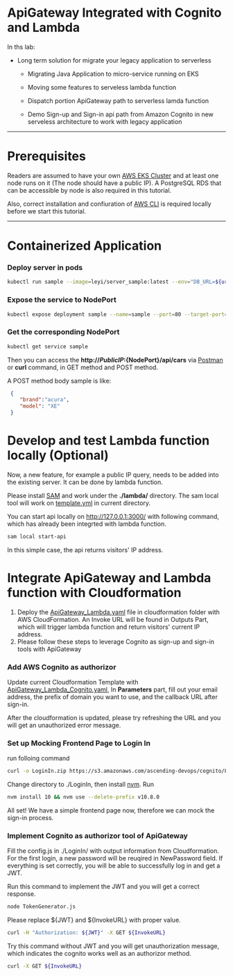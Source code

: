 ApiGateway Integrated with Cognito and Lambda
====================

In ths lab:


* Long term solution for migrate your legacy application to serverless

	* Migrating Java Application to micro-service running on EKS

	* Moving some features to serveless lambda function

	* Dispatch portion ApiGateway path to serverless lamda function

	* Demo Sign-up and Sign-in api path from Amazon Cognito in new serveless architecture to work with legacy application

- - -

Prerequisites
====================

Readers are assumed to have your own [AWS EKS Cluster](https://docs.aws.amazon.com/eks/latest/userguide/getting-started.html) and at least one node runs on it (The node should have a public IP). A PostgreSQL RDS that can be accessible by node is also required in this tutorial.

Also, correct installation and confiuration of [AWS CLI](https://docs.aws.amazon.com/cli/latest/userguide/installing.html) is required locally before we start this tutorial.
- - -

# Containerized Application

### Deploy server in pods

```bash
kubectl run sample --image=leyi/server_sample:latest --env="DB_URL=${url}:${port}/${db_name}" --env="DB_USERNAME=${username}" --env="DB_PASSWORD=${password}"
```

### Expose the service to NodePort

```bash
kubectl expose deployment sample --name=sample --port=80 --target-port=8080 --type=NodePort
```

### Get the corresponding NodePort
```bash
kubectl get service sample
```
Then you can access the **http://${PublicIP}:${NodePort}/api/cars** via [Postman](https://www.getpostman.com/) or **curl** command, in GET method and POST method.

A POST method body sample is like:

```json
 {
 	"brand":"acura",
 	"model": "XE"
 }
```

# Develop and test Lambda function locally (Optional)

Now, a new feature, for example a public IP query, needs to be added into the existing server. It can be done by lambda function.

Please install [SAM](https://github.com/awslabs/aws-sam-cli) and work under the **./lambda/** directory. The sam local tool will work on [template.yml](https://raw.githubusercontent.com/overtureLLC/AWS_Lab_ApiGateway_Cognito_Lambda/master/lambda/template.yaml) in current directory.

You can start api locally on http://127.0.0.1:3000/ with following command, which has already been integrted with lambda function.
```bash
sam local start-api
```
In this simple case, the api returns visitors' IP address.

# Integrate ApiGateway and Lambda function with Cloudformation

1. Deploy the [ApiGateway_Lambda.yaml](https://raw.githubusercontent.com/overtureLLC/AWS_Lab_ApiGateway_Cognito_Lambda/master/cloudformation/ApiGateway_Lambda.yaml) file in cloudformation folder with AWS CloudFormation. An Invoke URL will be found in Outputs Part, which will trigger lambda function and return visitors' current IP address.
2. Please follow these steps to leverage Cognito as sign-up and sign-in tools with ApiGateway

### Add AWS Cognito as authorizor

Update current Cloudformation Template with [ApiGateway_Lambda_Cognito.yaml](https://raw.githubusercontent.com/overtureLLC/AWS_Lab_ApiGateway_Cognito_Lambda/master/cloudformation/ApiGateway_Lambda_Cognito.yaml), In **Parameters** part, fill out your email address, the prefix of domain you want to use, and the callback URL after sign-in.

After the cloudformation is updated, please try refreshing the URL and you will get an unauthorized error message.

### Set up Mocking Frontend Page to Login In

run folloing command 
```bash
curl -o LoginIn.zip https://s3.amazonaws.com/ascending-devops/cognito/LoginIn.zip && mkdir LoginIn && unzip LoginIn.zip -d ./LoginIn
```

Change directory to ./LoginIn, then install [nvm](https://github.com/creationix/nvm). Run

```bash
nvm install 10 && nvm use --delete-prefix v10.8.0
```

All set! We have a simple frontend page now, therefore we can mock the sign-in process.

### Implement Cognito as authorizor tool of ApiGateway

Fill the config.js in ./LoginIn/ with output information from Cloudformation. For the first login, a new password will be reuqired in NewPassword field. If everything is set correctly, you will be able to successfully log in and get a JWT.

Run this command to implement the JWT and you will get a correct response. 

```bash
node TokenGenerator.js
```

Please replace ${JWT} and ${InvokeURL} with proper value.
```bash
curl -H "Authorization: ${JWT}" -X GET ${InvokeURL}
```

Try this command without JWT and you will get unauthorization message, which indicates the cognito works well as an authorizor method.
```bash
curl -X GET ${InvokeURL}
```